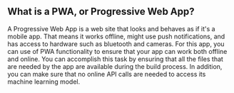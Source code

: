 ## What is a PWA, or Progressive Web App?

A Progressive Web App is a web site that looks and behaves as if it's a mobile app. That means it works offline, might use push notifications, and has access to hardware such as bluetooth and cameras. For this app, you can use of PWA functionality to ensure that your app can work both offline and online. You can accomplish this task by ensuring that all the files that are needed by the app are available during the build process. In addition, you can make sure that no online API calls are needed to access its machine learning model.
